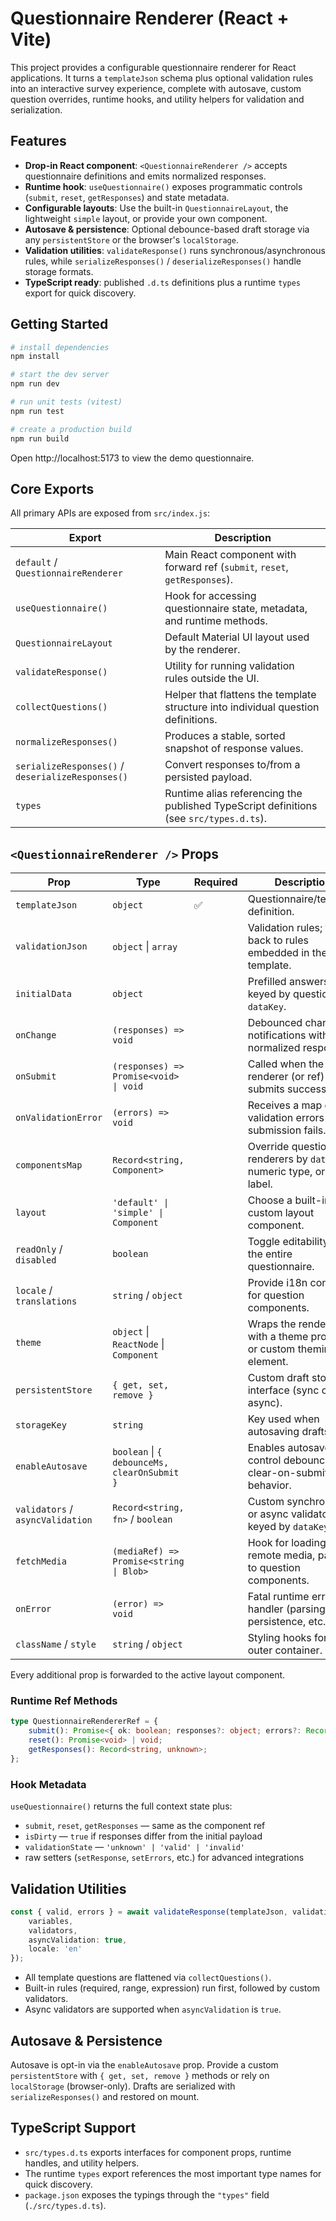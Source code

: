# Questionnaire Renderer (React + Vite)

This project provides a configurable questionnaire renderer for React applications. It turns a `templateJson` schema plus optional validation rules into an interactive survey experience, complete with autosave, custom question overrides, runtime hooks, and utility helpers for validation and serialization.

## Features

- **Drop-in React component**: `<QuestionnaireRenderer />` accepts questionnaire definitions and emits normalized responses.
- **Runtime hook**: `useQuestionnaire()` exposes programmatic controls (`submit`, `reset`, `getResponses`) and state metadata.
- **Configurable layouts**: Use the built-in `QuestionnaireLayout`, the lightweight `simple` layout, or provide your own component.
- **Autosave & persistence**: Optional debounce-based draft storage via any `persistentStore` or the browser's `localStorage`.
- **Validation utilities**: `validateResponse()` runs synchronous/asynchronous rules, while `serializeResponses()` / `deserializeResponses()` handle storage formats.
- **TypeScript ready**: published `.d.ts` definitions plus a runtime `types` export for quick discovery.

## Getting Started

```bash
# install dependencies
npm install

# start the dev server
npm run dev

# run unit tests (vitest)
npm run test

# create a production build
npm run build
```

Open http://localhost:5173 to view the demo questionnaire.

## Core Exports

All primary APIs are exposed from `src/index.js`:

| Export | Description |
| --- | --- |
| `default` / `QuestionnaireRenderer` | Main React component with forward ref (`submit`, `reset`, `getResponses`). |
| `useQuestionnaire()` | Hook for accessing questionnaire state, metadata, and runtime methods. |
| `QuestionnaireLayout` | Default Material UI layout used by the renderer. |
| `validateResponse()` | Utility for running validation rules outside the UI. |
| `collectQuestions()` | Helper that flattens the template structure into individual question definitions. |
| `normalizeResponses()` | Produces a stable, sorted snapshot of response values. |
| `serializeResponses()` / `deserializeResponses()` | Convert responses to/from a persisted payload. |
| `types` | Runtime alias referencing the published TypeScript definitions (see `src/types.d.ts`). |

## `<QuestionnaireRenderer />` Props

| Prop | Type | Required | Description |
| --- | --- | --- | --- |
| `templateJson` | `object` | ✅ | Questionnaire/template definition. |
| `validationJson` | `object` \| `array` | | Validation rules; falls back to rules embedded in the template. |
| `initialData` | `object` | | Prefilled answers keyed by question `dataKey`. |
| `onChange` | `(responses) => void` | | Debounced change notifications with normalized responses. |
| `onSubmit` | `(responses) => Promise<void> \| void` | | Called when the renderer (or ref) submits successfully. |
| `onValidationError` | `(errors) => void` | | Receives a map of validation errors when submission fails. |
| `componentsMap` | `Record<string, Component>` | | Override question renderers by `dataKey`, numeric type, or type label. |
| `layout` | `'default' \| 'simple' \| Component` | | Choose a built-in or custom layout component. |
| `readOnly` / `disabled` | `boolean` | | Toggle editability for the entire questionnaire. |
| `locale` / `translations` | `string` / `object` | | Provide i18n context for question components. |
| `theme` | `object` \| `ReactNode` \| `Component` | | Wraps the renderer with a theme provider or custom theming element. |
| `persistentStore` | `{ get, set, remove }` | | Custom draft storage interface (sync or async). |
| `storageKey` | `string` | | Key used when autosaving drafts. |
| `enableAutosave` | `boolean` \| `{ debounceMs, clearOnSubmit }` | | Enables autosave; control debounce and clear-on-submit behavior. |
| `validators` / `asyncValidation` | `Record<string, fn>` / `boolean` | | Custom synchronous or async validators keyed by `dataKey`. |
| `fetchMedia` | `(mediaRef) => Promise<string \| Blob>` | | Hook for loading remote media, passed to question components. |
| `onError` | `(error) => void` | | Fatal runtime error handler (parsing, persistence, etc.). |
| `className` / `style` | `string` / `object` | | Styling hooks for the outer container. |

Every additional prop is forwarded to the active layout component.

### Runtime Ref Methods

```ts
type QuestionnaireRendererRef = {
	submit(): Promise<{ ok: boolean; responses?: object; errors?: Record<string, string[]> }>;
	reset(): Promise<void> | void;
	getResponses(): Record<string, unknown>;
};
```

### Hook Metadata

`useQuestionnaire()` returns the full context state plus:

- `submit`, `reset`, `getResponses` — same as the component ref
- `isDirty` — `true` if responses differ from the initial payload
- `validationState` — `'unknown' | 'valid' | 'invalid'`
- raw setters (`setResponse`, `setErrors`, etc.) for advanced integrations

## Validation Utilities

```ts
const { valid, errors } = await validateResponse(templateJson, validationJson, responses, {
	variables,
	validators,
	asyncValidation: true,
	locale: 'en'
});
```

- All template questions are flattened via `collectQuestions()`.
- Built-in rules (required, range, expression) run first, followed by custom validators.
- Async validators are supported when `asyncValidation` is `true`.

## Autosave & Persistence

Autosave is opt-in via the `enableAutosave` prop. Provide a custom `persistentStore` with `{ get, set, remove }` methods or rely on `localStorage` (browser-only). Drafts are serialized with `serializeResponses()` and restored on mount.

## TypeScript Support

- `src/types.d.ts` exports interfaces for component props, runtime handles, and utility helpers.
- The runtime `types` export references the most important type names for quick discovery.
- `package.json` exposes the typings through the `"types"` field (`./src/types.d.ts`).
